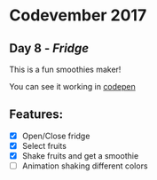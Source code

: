 # Codevember 2017

## Day 8 - *Fridge*

This is a fun smoothies maker!

You can see it working in [codepen](https://codepen.io/RominaMartin/full/GOrKwG/)

## Features:
- [x] Open/Close fridge
- [x] Select fruits
- [x] Shake fruits and get a smoothie
- [ ] Animation shaking different colors
